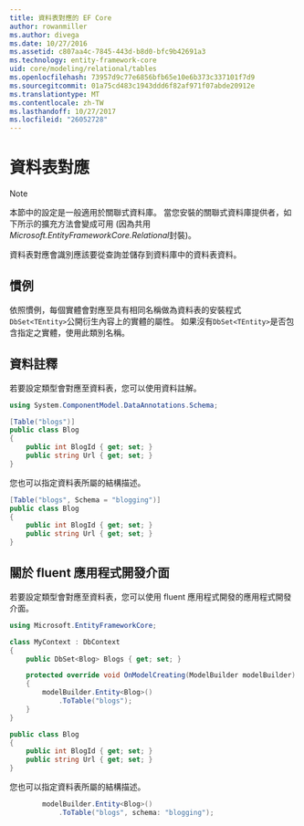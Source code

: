 ```yaml
---
title: 資料表對應的 EF Core
author: rowanmiller
ms.author: divega
ms.date: 10/27/2016
ms.assetid: c807aa4c-7845-443d-b8d0-bfc9b42691a3
ms.technology: entity-framework-core
uid: core/modeling/relational/tables
ms.openlocfilehash: 73957d9c77e6856bfb65e10e6b373c337101f7d9
ms.sourcegitcommit: 01a75cd483c1943ddd6f82af971f07abde20912e
ms.translationtype: MT
ms.contentlocale: zh-TW
ms.lasthandoff: 10/27/2017
ms.locfileid: "26052728"
---
```

# <a name="table-mapping"></a>資料表對應

> [!NOTE]  
> 本節中的設定是一般適用於關聯式資料庫。 當您安裝的關聯式資料庫提供者，如下所示的擴充方法會變成可用 (因為共用*Microsoft.EntityFrameworkCore.Relational*封裝)。

資料表對應會識別應該要從查詢並儲存到資料庫中的資料表資料。

## <a name="conventions"></a>慣例

依照慣例，每個實體會對應至具有相同名稱做為資料表的安裝程式`DbSet<TEntity>`公開衍生內容上的實體的屬性。 如果沒有`DbSet<TEntity>`是否包含指定之實體，使用此類別名稱。

## <a name="data-annotations"></a>資料註釋

若要設定類型會對應至資料表，您可以使用資料註解。

``` csharp
using System.ComponentModel.DataAnnotations.Schema;
```
``` csharp
[Table("blogs")]
public class Blog
{
    public int BlogId { get; set; }
    public string Url { get; set; }
}
```

您也可以指定資料表所屬的結構描述。

``` csharp
[Table("blogs", Schema = "blogging")]
public class Blog
{
    public int BlogId { get; set; }
    public string Url { get; set; }
}
```

## <a name="fluent-api"></a>關於 fluent 應用程式開發介面

若要設定類型會對應至資料表，您可以使用 fluent 應用程式開發的應用程式開發介面。

``` csharp
using Microsoft.EntityFrameworkCore;
```
``` csharp
class MyContext : DbContext
{
    public DbSet<Blog> Blogs { get; set; }

    protected override void OnModelCreating(ModelBuilder modelBuilder)
    {
        modelBuilder.Entity<Blog>()
            .ToTable("blogs");
    }
}

public class Blog
{
    public int BlogId { get; set; }
    public string Url { get; set; }
}
```

您也可以指定資料表所屬的結構描述。

<!-- [!code-csharp[Main](samples/core/relational/Modeling/FluentAPI/Samples/Relational/TableAndSchema.cs?highlight=2)] -->
``` csharp
        modelBuilder.Entity<Blog>()
            .ToTable("blogs", schema: "blogging");
```
